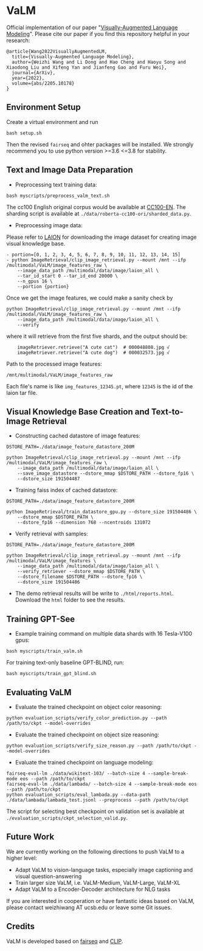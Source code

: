 # VaLM
Official implementation of our paper "[Visually-Augmented Language Modeling](https://arxiv.org/abs/2205.10178)". Please cite our paper if you find this repository helpful in your research:
```
@article{Wang2022VisuallyAugmentedLM,
  title={Visually-Augmented Language Modeling},
  author={Weizhi Wang and Li Dong and Hao Cheng and Haoyu Song and Xiaodong Liu and Xifeng Yan and Jianfeng Gao and Furu Wei},
  journal={ArXiv},
  year={2022},
  volume={abs/2205.10178}
}
```

## Environment Setup 
Create a virtual environment and run 
```
bash setup.sh
```
Then the revised `fairseq` and ohter packages will be installed. We strongly recommend you to use python version >=3.6 <=3.8 for stability.

## Text and Image Data Preparation
* Preprocessing text training data:
```
bash myscripts/preprocess_valm_text.sh
```
The cc100 English original corpus would be available at [CC100-EN](https://data.statmt.org/cc-100/en.txt.xz). The sharding script is available at `./data/roberta-cc100-ori/sharded_data.py`.

* Preprocessing image data:

Please refer to [LAION](https://deploy.laion.ai/8f83b608504d46bb81708ec86e912220/) for downloading the image dataset for creating image visual knowledge base.
```
- portion=[0, 1, 2, 3, 4, 5, 6, 7, 8, 9, 10, 11, 12, 13, 14, 15]
- python ImageRetrieval/clip_image_retrieval.py --mount /mnt --ifp /multimodal/VaLM/image_features_raw \
    --image_data_path /multimodal/data/image/laion_all \
    --tar_id_start 0 --tar_id_end 20000 \
    --n_gpus 16 \
    --portion {portion}
```

Once we get the image features, we could make a sanity check by
```
python ImageRetrieval/clip_image_retrieval.py --mount /mnt --ifp /multimodal/VaLM/image_features_raw \
    --image_data_path /multimodal/data/image/laion_all \
    --verify
```
where it will retrieve from the first five shards, and the output should be:
```
    imageRetriever.retrieve("A cute cat")  # 000048808.jpg √
    imageRetriever.retrieve("A cute dog")  # 000032573.jpg √
```

Path to the processed image features:
```
/mnt/multimodal/VaLM/image_features_raw
```
Each file's name is like `img_features_12345.pt`, where `12345` is the id of the laion tar file.


## Visual Knowledge Base Creation and Text-to-Image Retrieval
* Constructing cached datastore of image features:
```
DSTORE_PATH=./data/image_feature_datastore_200M

python ImageRetrieval/clip_image_retrieval.py --mount /mnt --ifp /multimodal/VaLM/image_features_raw \
    --image_data_path /multimodal/data/image/laion_all \
    --save_image_datastore --dstore_mmap $DSTORE_PATH --dstore_fp16 \
    --dstore_size 191504487
```

* Training faiss index of cached datastore:
```
DSTORE_PATH=./data/image_feature_datastore_200M

python ImageRetrieval/train_datastore_gpu.py --dstore_size 191504486 \
    --dstore_mmap $DSTORE_PATH \
    --dstore_fp16 --dimension 768 --ncentroids 131072
```

* Verify retrieval with samples:
```
DSTORE_PATH=./data/image_feature_datastore_200M

python ImageRetrieval/clip_image_retrieval.py --mount /mnt --ifp /multimodal/VaLM/image_features \
    --image_data_path /multimodal/data/image/laion_all \
    --verify_retriever --dstore_mmap $DSTORE_PATH \
    --dstore_filename $DSTORE_PATH --dstore_fp16 \
    --dstore_size 191504486
```
* The demo retrieval results will be write to `./html/reports.html`. Download the `html` folder to see the results. 

## Training GPT-See
* Example training command on multiple data shards with 16 Tesla-V100 gpus:
```
bash myscripts/train_valm.sh
```

For training text-only baseline GPT-BLIND, run:
```
bash myscripts/train_gpt_blind.sh
```

## Evaluating VaLM
* Evaluate the trained checkpoint on object color reasoning:
```
python evaluation_scripts/verify_color_prediction.py --path /path/to/ckpt --model-overrides
```

* Evaluate the trained checkpoint on object size reasoning:
```
python evaluation_scripts/verify_size_reason.py --path /path/to/ckpt --model-overrides
```

* Evaluate the trained checkpoint on language modeling:
```
fairseq-eval-lm ./data/wikitext-103/ --batch-size 4 --sample-break-mode eos --path /path/to/ckpt
fairseq-eval-lm ./data/lambada/ --batch-size 4 --sample-break-mode eos --path /path/to/ckpt
python evaluation_scripts/eval_lambada.py --data-path ./data/lambada/lambada_test.jsonl --preprocess --path /path/to/ckpt
```
The script for selecting best checkpoint on validation set is available at `./evaluation_scripts/ckpt_selection_valid.py`.

<!-- # Model Architectures
| ARCH               | emb\_dim | ffn\_dim | layers | att\_heads | dropout | att\_dropout | act\_fn |
|-----------------------|---------|---------|--------|-----------|---------|-------------|--------|
| valm\_gpt          | 768     | 3072    | 12     | 12        | 0.1     | 0.1         | gelu   |
| valm\_gpt2\_small  | 1024    | 4096    | 24     | 16        | 0.1     | 0.1         | gelu   |
| valm\_gpt2\_tiny   | 64      | 64      | 2      | 1         | 0.1     | 0.1         | gelu   |
| valm\_gpt2\_medium | 1280    | 5120    | 36     | 20        | 0.1     | 0.1         | gelu   |
| valm\_gpt2\_big    | 1600    | 6400    | 48     | 25        | 0.1     | 0.1         | gelu   |
| valm\_gpt3\_small  | 768     | 3072    | 12     | 12        | 0       | 0           | gelu   |
| valm\_gpt3\_medium | 1536    | 6144    | 24     | 16        | 0       | 0           | gelu   |
| valm\_gpt3\_large  | 2048    | 8192    | 24     | 32        | 0       | 0           | gelu   |
| valm\_gpt3\_xl     | 2560    | 10240   | 32     | 32        | 0       | 0           | gelu   |
| valm\_gpt3\_6\_7   | 4096    | 16384   | 32     | 32        | 0       | 0           | gelu   |
| valm\_gpt3\_13     | 5120    | 20480   | 40     | 40        | 0       | 0           | gelu   |
| valm\_gpt3\_175    | 12288   | 49152   | 96     | 96        | 0       | 0           | gelu   | -->

## Future Work
We are currently working on the following directions to push VaLM to a higher level:
* Adapt VaLM to vision-language tasks, especially image captioning and visual question-answering
* Train larger size VaLM, i.e. VaLM-Medium, VaLM-Large, VaLM-XL
* Adapt VaLM to a Encoder-Decoder architecture for NLG tasks

If you are interested in cooperation or have fantastic ideas based on VaLM, please contact weizhiwang AT ucsb.edu or leave some Git issues.

## Credits
VaLM is developed based on [fairseq](https://github.com/facebookresearch/fairseq) and [CLIP](https://github.com/openai/CLIP).